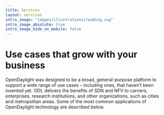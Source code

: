 ```yaml
---
title: Services
layout: services
intro_image: "images/illustrations/reading.svg"
intro_image_absolute: true
intro_image_hide_on_mobile: false
---
```


# Use cases that grow with your business

OpenDaylight was designed to be a broad, general-purpose platform to support a wide range of use cases – including ones, that haven’t been invented yet. ODL delivers the benefits of SDN and NFV to carriers, enterprises, research institutions, and other organizations, such as cities and metropolitan areas. Some of the most common applications of OpenDaylight technology are described below. 
